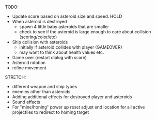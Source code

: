 
TODO:

- Update score based on asteroid
size and speed. HOLD
- When asteroid is destroyed
    - spawn 4 little baby asteroids
    that are smaller
    - check to see if the asteroid is large enough to care about collision (scoring/color/etc)
- Ship collision with asteroids
    - initially if asteroid collides with player (GAMEOVER)
    - may want to think about health values etc.
- Game over (restart dialog with score)
- Asteroid rotation
- refine movement


STRETCH:
- different weapon and ship types
- enemies other than asteroids
- Adding additional effects for destroyed player and asteroids
- Sound effects
- For "mine/honing" power up reset adjust end location for all active projectiles to redirect to homing target